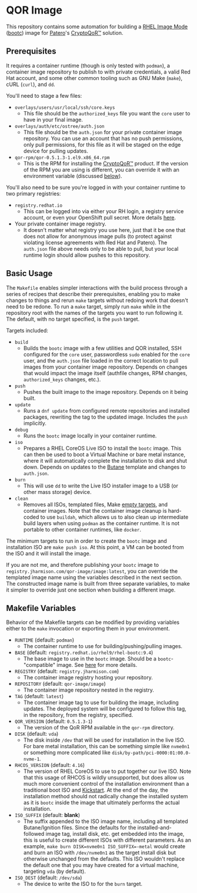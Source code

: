 QOR Image
=========

This repository contains some automation for building a
[RHEL Image Mode](https://docs.redhat.com/en/documentation/red_hat_enterprise_linux/9/html/using_image_mode_for_rhel_to_build_deploy_and_manage_operating_systems/index)
([bootc](https://centos.github.io/centos-bootc/)) image for [Patero](https://www.patero.io/)'s
[CryptoQoR™](https://www.patero.io/products) solution.

Prerequisites
-------------

It requires a container runtime (though is only tested with `podman`),
a container image repository to publish to with private credentials,
a valid Red Hat account,
and some other common tooling such as GNU Make (`make`), cURL (`curl`), and `dd`.

You'll need to stage a few files:

- `overlays/users/usr/local/ssh/core.keys`
  - This file should be the `authorized_keys` file you want the `core` user to
    have in your final image.
- `overlays/auth/etc/ostree/auth.json`
  - This file should be the `auth.json` for your private container image repository.
    You can use an account that has no push permissions, only pull permissions,
    for this file as it will be staged on the edge device for pulling updates.
- `qor-rpm/qor-0.5.1.3-1.el9.x86_64.rpm`
  - This is the RPM for installing the
    [CryptoQoR™](https://www.patero.io/products) product. If the version of the
    RPM you are using is different, you can override it with an environment
    variable (discussed [below](#makefile-variables)).

You'll also need to be sure you're logged in with your container runtime to two
primary registries:

- `registry.redhat.io`
  - This can be logged into via either your RH login, a registry service
    account, or even your OpenShift pull secret.
    More details [here](https://access.redhat.com/RegistryAuthentication).
- Your private container image registry.
  - It doesn't matter what registry you use here, just that it be one that does
    not allow for anonymous image pulls (to protect against violating license
    agreements with Red Hat and Patero). The `auth.json` file above needs only
    to be able to pull, but your local runtime login should allow pushes to this
    repository.

Basic Usage
-----------

The `Makefile` enables simpler interactions with the build process through a
series of recipes that describe their prerequisites, enabling you to make
changes to things and rerun `make` targets without redoing work that doesn't
need to be redone. To run a `make` target, simply run `make` while in the
repository root with the names of the targets you want to run following it. The
default, with no target specified, is the `push` target.

Targets included:

- `build`
  - Builds the `bootc` image with a few utilities and QOR installed, SSH
    configured for the `core` user, passwordless `sudo` enabled for the `core`
    user, and the `auth.json` file loaded in the correct location to pull images
    from your container image repository. Depends on changes that would impact
    the image itself (authfile changes, RPM changes, `authorized_keys`
    changes, etc.).
- `push`
  - Pushes the built image to the image repository. Depends on it being built.
- `update`
  - Runs a `dnf update` from configured remote repositories and installed
    packages, rewriting the tag to the updated image. Includes the `push` implicitly.
- `debug`
  - Runs the `bootc` image locally in your container runtime.
- `iso`
  - Prepares a RHEL CoreOS Live ISO to install the `bootc` image. This can then
    be used to boot a Virtual Machine or bare metal instance, where it will
    automatically complete the installation to disk and shut down. Depends on
    updates to the [Butane](https://coreos.github.io/butane/) template and
    changes to `auth.json`.
- `burn`
  - This will use `dd` to write the Live ISO installer image to a USB (or other
    mass storage) device.
- `clean`
  - Removes all ISOs, templated files, Make
    [empty targets](https://www.gnu.org/software/make/manual/html_node/Empty-Targets.html),
    and container images. Note that the container image cleanup is hard-coded to
    use `buildah`, which allows us to also clean up intermediate build layers
    when using `podman` as the container runtime. It is not portable to other
    container runtimes, like `docker`.

The minimum targets to run in order to create the `bootc` image and installation
ISO are `make push iso`. At this point, a VM can be booted from the ISO and it
will install the image.

If you are not me, and therefore publishing your `bootc` image to
`registry.jharmison.com/qor-image/image:latest`, you can override the templated
image name using the variables described in the next section. The constructed
image name is built from three separate variables, to make it simpler to
override just one section when building a different image.

Makefile Variables
------------------

Behavior of the Makefile targets can be modified by providing variables either to
the `make` invocation or exporting them in your environment.

- `RUNTIME` (default: `podman`)
  - The container runtime to use for building/pushing/pulling images.
- `BASE` (default: `registry.redhat.io/rhel9/rhel-bootc:9.4`)
  - The base image to use in the `bootc` image. Should be a `bootc`-"compatible"
    image. See [here](https://containers.github.io/bootc/bootc-images.html) for
    more details.
- `REGISTRY` (default: `registry.jharmison.com`)
  - The container image registry hosting your repository.
- `REPOSITORY` (default: `qor-image/image`)
  - The container image repository nested in the registry.
- `TAG` (default: `latest`)
  - The container image tag to use for building the image, including updates.
    The deployed system will be configured to follow this tag, in the repository,
    from the registry, specified.
- `QOR_VERSION` (default: `0.5.1.3-1`)
  - The version of the QoR RPM available in the `qor-rpm` directory.
- `DISK` (default: `vda`)
  - The disk inside `/dev` that will be used for installation in the live ISO.
    For bare metal installation, this can be something simple like `nvme0n1` or
    something more complicated like `disk/by-path/pci-0000:01:00.0-nvme-1`.
- `RHCOS_VERSION` (default: `4.16`)
  - The version of RHEL CoreOS to use to put together our live ISO. Note that
    this usage of RHCOS is wildly unsupported, but does allow us much more
    convenient control of the installation environment than a traditional boot
    ISO and
    [Kickstart](https://docs.redhat.com/en/documentation/red_hat_enterprise_linux/9/html/using_image_mode_for_rhel_to_build_deploy_and_manage_operating_systems/deploying-the-rhel-bootable-images_using-image-mode-for-rhel-to-build-deploy-and-manage-operating-systems).
    At the end of the day, the installation method should not radically change
    the installed system as it is `bootc` inside the image that ultimately
    performs the actual installation.
- `ISO_SUFFIX` (default: **blank**)
  - The suffix appended to the ISO image name, including all templated
    Butane/Ignition files. Since the defaults for the installed-and-followed
    image tag, install disk, etc. get embedded into the image, this is useful to
    create different ISOs with different parameters. As an example, `make burn
    DISK=nvme0n1 ISO_SUFFIX=-metal` would create and burn an ISO with
    `/dev/nvme0n1` as the target install disk but otherwise unchanged from the
    defaults. This ISO wouldn't replace the default one that you may have created
    for a virtual machine, targeting `vda` (by default).
- `ISO_DEST` (default: `/dev/sda`)
  - The device to write the ISO to for the `burn` target.
